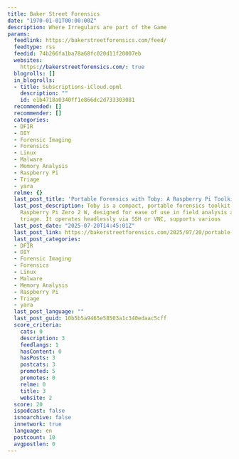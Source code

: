 ```yaml
---
title: Baker Street Forensics
date: "1970-01-01T00:00:00Z"
description: Where Irregulars are part of the Game
params:
  feedlink: https://bakerstreetforensics.com/feed/
  feedtype: rss
  feedid: 74b266fa1ba78a68fc020d11f20007eb
  websites:
    https://bakerstreetforensics.com/: true
  blogrolls: []
  in_blogrolls:
  - title: Subscriptions-iCloud.opml
    description: ""
    id: e1b4718a0340ff1e866dc2d733303081
  recommended: []
  recommender: []
  categories:
  - DFIR
  - DIY
  - Forensic Imaging
  - Forensics
  - Linux
  - Malware
  - Memory Analysis
  - Raspberry Pi
  - Triage
  - yara
  relme: {}
  last_post_title: 'Portable Forensics with Toby: A Raspberry Pi Toolkit'
  last_post_description: Toby is a compact, portable forensics toolkit built on a
    Raspberry Pi Zero 2 W, designed for ease of use in field analysis and malware
    triage. It operates headlessly via SSH or VNC, supports various
  last_post_date: "2025-07-20T14:45:01Z"
  last_post_link: https://bakerstreetforensics.com/2025/07/20/portable-forensics-with-toby-a-raspberry-pi-toolkit/
  last_post_categories:
  - DFIR
  - DIY
  - Forensic Imaging
  - Forensics
  - Linux
  - Malware
  - Memory Analysis
  - Raspberry Pi
  - Triage
  - yara
  last_post_language: ""
  last_post_guid: 10b5b5a9465e58503a1c340edaac5cff
  score_criteria:
    cats: 0
    description: 3
    feedlangs: 1
    hasContent: 0
    hasPosts: 3
    postcats: 3
    promoted: 5
    promotes: 0
    relme: 0
    title: 3
    website: 2
  score: 20
  ispodcast: false
  isnoarchive: false
  innetwork: true
  language: en
  postcount: 10
  avgpostlen: 0
---
```

